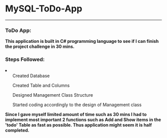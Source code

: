# MySQL-ToDo-App
<hr>
<h3>ToDo App: </h3><p><b>This application is built in C# programming language to see if I can finish the project challenge in 30 mins.</b></p>
<h3>Steps Followed:</h3> <li><ol>Created Database</ol><ol>Created Table and Columns</ol><ol>Designed Management Class Structure</ol><ol>Started coding accordingly to the design of Management class</ol></li>
<p><b>Since I gave myself limited amount of time such as 30 mins I had to implement most important 2 functions such as Add and Show items in the 'todo' Table as fast as possible.
Thus application might seem it is half completed.</b></p>
